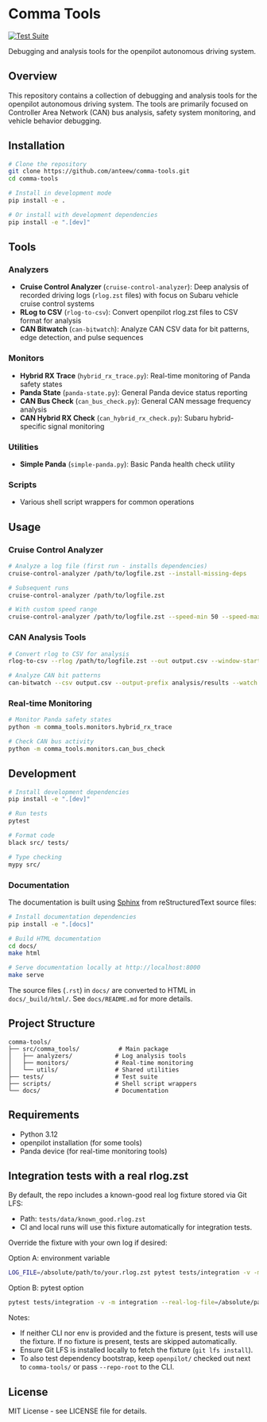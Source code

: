 # Comma Tools
[![Test Suite](https://github.com/anteew/comma-tools/actions/workflows/test.yml/badge.svg)](https://github.com/anteew/comma-tools/actions/workflows/test.yml)

Debugging and analysis tools for the openpilot autonomous driving system.

## Overview

This repository contains a collection of debugging and analysis tools for the openpilot autonomous driving system. The tools are primarily focused on Controller Area Network (CAN) bus analysis, safety system monitoring, and vehicle behavior debugging.

## Installation

```bash
# Clone the repository
git clone https://github.com/anteew/comma-tools.git
cd comma-tools

# Install in development mode
pip install -e .

# Or install with development dependencies
pip install -e ".[dev]"
```

## Tools

### Analyzers
- **Cruise Control Analyzer** (`cruise-control-analyzer`): Deep analysis of recorded driving logs (`rlog.zst` files) with focus on Subaru vehicle cruise control systems
- **RLog to CSV** (`rlog-to-csv`): Convert openpilot rlog.zst files to CSV format for analysis
- **CAN Bitwatch** (`can-bitwatch`): Analyze CAN CSV data for bit patterns, edge detection, and pulse sequences

### Monitors
- **Hybrid RX Trace** (`hybrid_rx_trace.py`): Real-time monitoring of Panda safety states
- **Panda State** (`panda-state.py`): General Panda device status reporting  
- **CAN Bus Check** (`can_bus_check.py`): General CAN message frequency analysis
- **CAN Hybrid RX Check** (`can_hybrid_rx_check.py`): Subaru hybrid-specific signal monitoring

### Utilities
- **Simple Panda** (`simple-panda.py`): Basic Panda health check utility

### Scripts
- Various shell script wrappers for common operations

## Usage

### Cruise Control Analyzer

```bash
# Analyze a log file (first run - installs dependencies)
cruise-control-analyzer /path/to/logfile.zst --install-missing-deps

# Subsequent runs
cruise-control-analyzer /path/to/logfile.zst

# With custom speed range
cruise-control-analyzer /path/to/logfile.zst --speed-min 50 --speed-max 60
```

### CAN Analysis Tools

```bash
# Convert rlog to CSV for analysis
rlog-to-csv --rlog /path/to/logfile.zst --out output.csv --window-start 100.0 --window-dur 30.0

# Analyze CAN bit patterns
can-bitwatch --csv output.csv --output-prefix analysis/results --watch 0x027:B4b5 0x321:B5b1
```

### Real-time Monitoring

```bash
# Monitor Panda safety states
python -m comma_tools.monitors.hybrid_rx_trace

# Check CAN bus activity
python -m comma_tools.monitors.can_bus_check
```

## Development

```bash
# Install development dependencies
pip install -e ".[dev]"

# Run tests
pytest

# Format code
black src/ tests/

# Type checking
mypy src/
```

### Documentation

The documentation is built using [Sphinx](https://www.sphinx-doc.org/) from reStructuredText source files:

```bash
# Install documentation dependencies
pip install -e ".[docs]"

# Build HTML documentation
cd docs/
make html

# Serve documentation locally at http://localhost:8000
make serve
```

The source files (`.rst`) in `docs/` are converted to HTML in `docs/_build/html/`. See `docs/README.md` for more details.

## Project Structure

```
comma-tools/
├── src/comma_tools/           # Main package
│   ├── analyzers/            # Log analysis tools
│   ├── monitors/             # Real-time monitoring
│   └── utils/                # Shared utilities
├── tests/                    # Test suite
├── scripts/                  # Shell script wrappers
└── docs/                     # Documentation
```

## Requirements

- Python 3.12
- openpilot installation (for some tools)
- Panda device (for real-time monitoring tools)
## Integration tests with a real rlog.zst

By default, the repo includes a known-good real log fixture stored via Git LFS:
- Path: `tests/data/known_good.rlog.zst`
- CI and local runs will use this fixture automatically for integration tests.

Override the fixture with your own log if desired:

Option A: environment variable
```bash
LOG_FILE=/absolute/path/to/your.rlog.zst pytest tests/integration -v -m integration
```

Option B: pytest option
```bash
pytest tests/integration -v -m integration --real-log-file=/absolute/path/to/your.rlog.zst
```

Notes:
- If neither CLI nor env is provided and the fixture is present, tests will use the fixture. If no fixture is present, tests are skipped automatically.
- Ensure Git LFS is installed locally to fetch the fixture (`git lfs install`).
- To also test dependency bootstrap, keep `openpilot/` checked out next to `comma-tools/` or pass `--repo-root` to the CLI.

## License

MIT License - see LICENSE file for details.
